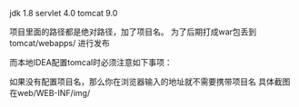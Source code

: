 jdk 1.8
servlet 4.0
tomcat 9.0

项目里面的路径都是绝对路径，加了项目名。
为了后期打成war包丢到tomcat/webapps/ 进行发布

而本地IDEA配置tomcal时必须注意如下事项：

   如果没有配置项目名，那么你在浏览器输入的地址就不需要携带项目名
   具体截图在web/WEB-INF/img/